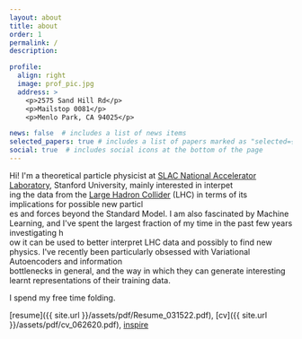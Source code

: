 ```yaml
---
layout: about
title: about
order: 1
permalink: /
description:

profile:
  align: right
  image: prof_pic.jpg			
  address: >
    <p>2575 Sand Hill Rd</p>
    <p>Mailstop 0081</p>
    <p>Menlo Park, CA 94025</p>

news: false  # includes a list of news items
selected_papers: true # includes a list of papers marked as "selected={true}"
social: true  # includes social icons at the bottom of the page
---
```


Hi! I'm a theoretical particle physicist at [SLAC National Accelerator Laboratory](https://www6.slac.stanford.edu/), Stanford University, mainly interested in interpet\
ing the data from the [Large Hadron Collider](https://home.cern/science/accelerators/large-hadron-collider) (LHC) in terms of its implications for possible new particl\
es and forces beyond the Standard Model. I am also fascinated by Machine Learning, and I've spent the largest fraction of my time in the past few years investigating h\
ow it can be used to better interpret LHC data and possibly to find new physics. I've recently been particularly obsessed with Variational Autoencoders and information\
 bottlenecks in general, and the way in which they can generate interesting learnt representations of their training data.

I spend my free time folding.

[resume]({{ site.url }}/assets/pdf/Resume_031522.pdf), [cv]({{ site.url }}/assets/pdf/cv_062620.pdf), [inspire](https://inspirehep.net/authors/1091295)